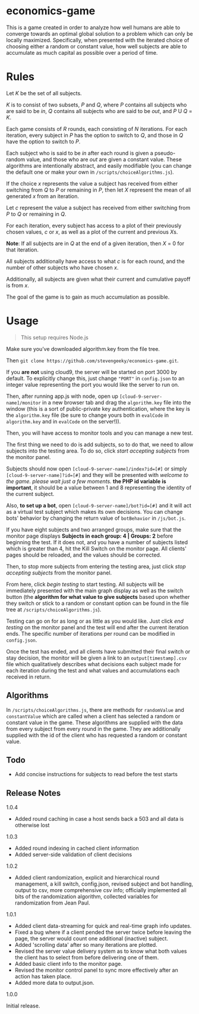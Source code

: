 # economics-game
This is a game created in order to analyze how well humans are able to converge towards an optimal global solution to a problem which can only be locally maximized. Specifically, when presented with the iterated choice of choosing either a random or constant value, how well subjects are able to accumulate as much capital as possible over a period of time.

# Rules
Let *K* be the set of all subjects.

*K* is to consist of two subsets, *P* and *Q*, where *P* contains all subjects who are said to be *in*, *Q* contains all subjects who are said to be *out*, and *P* U *Q* = *K*.

Each game consists of *R* rounds, each consisting of *N* iterations. For each iteration, every subject in *P* has the option to switch to *Q*, and those in *Q* have the option to switch to *P*.

Each subject who is said to be *in* after each round is given a pseudo-random value, and those who are *out* are given a constant value. These algorithms are intentionally abstract, and easily modifiable (you can change the default one or make your own in `/scripts/choiceAlgorithms.js`).

If the choice *x* represents the value a subject has received from either switching from *Q* to *P* or remaining in *P*, then let *X* represent the mean of all generated *x* from an iteration.

Let *c* represent the value a subject has received from either switching from *P* to *Q* or remaining in *Q*.

For each iteration, every subject has access to a plot of their previously chosen values, *c* or *x*, as well as a plot of the current and previous *X*s.

**Note**: If all subjects are in *Q* at the end of a given iteration, then *X* = 0 for that iteration.

All subjects additionally have access to what *c* is for each round, and the number of other subjects who have chosen *x*.

Additionally, all subjects are given what their current and cumulative payoff is from *x*.

The goal of the game is to gain as much accumulation as possible.

# Usage
> This setup requires Node.js

Make sure you’ve downloaded algorithm.key from the file tree.

Then `git clone https://github.com/stevengeeky/economics-game.git`.

If you **are not** using cloud9, the server will be started on port 3000 by default. To explicitly change this, just change `"PORT"` in `config.json` to an integer value representing the port you would like the server to run on.

Then, after running app.js with node, open up `[cloud-9-server-name]/monitor` in a new browser tab and drag the `algorithm.key` file into the window (this is a sort of public-private key authentication, where the key is the `algorithm.key` file (be sure to change yours both in `evalCode` in `algorithm.key` and in `evalCode` on the server!)).

Then, you will have access to monitor tools and you can manage a new test.

The first thing we need to do is add subjects, so to do that, we need to allow subjects into the testing area. To do so, click *start accepting subjects* from the monitor panel.

Subjects should now open `[cloud-9-server-name]/index?id=[#]` or simply `[cloud-9-server-name]?id=[#]` and they will be presented with *welcome to the game. please wait just a few moments.* **the PHP id variable is important**, it should be a value between 1 and 8 representing the identity of the current subject.

Also, **to set up a bot**, open `[cloud-9-server-name]/bot?id=[#]` and it will act as a virtual test subject which makes its own decisions. You can change bots' behavior by changing the return value of `botBehavior` in `/js/bot.js`.

If you have eight subjects and two arranged groups, make sure that the monitor page displays **Subjects in each group: 4 | Groups: 2** before beginning the test. If it does not, and you have a number of subjects listed which is greater than 4, hit the Kill Switch on the monitor page. All clients' pages should be reloaded, and the values should be corrected.

Then, to stop more subjects from entering the testing area, just click *stop accepting subjects* from the monitor panel.

From here, click *begin testing* to start testing. All subjects will be immediately presented with the main graph display as well as the switch button (the **algorithm for what value to give subjects** based upon whether they switch or stick to a random or constant option can be found in the file tree at `/scripts/choiceAlgorithms.js`).

Testing can go on for as long or as little as you would like. Just click *end testing* on the monitor panel and the test will end after the current iteration ends. The specific number of iterations per round can be modified in `config.json`.

Once the test has ended, and all clients have submitted their final switch or stay decision, the monitor will be given a link to an `output[timestamp].csv` file which qualitatively describes what decisions each subject made for each iteration during the test and what values and accumulations each received in return.

## Algorithms
In `/scripts/choiceAlgorithms.js`, there are methods for `randomValue` and `constantValue` which are called when a client has selected a random or constant value in the game. These algorithms are supplied with the data from every subject from every round in the game. They are additionally supplied with the id of the client who has requested a random or constant value.

## Todo
* Add concise instructions for subjects to read before the test starts

## Release Notes

1.0.4

* Added round caching in case a host sends back a 503 and all data is otherwise lost

1.0.3

* Added round indexing in cached client information
* Added server-side validation of client decisions

1.0.2

* Added client randomization, explicit and hierarchical round management, a kill switch, config.json, revised subject and bot handling, output to csv, more comprehensive csv info; officially implemented all bits of the randomization algorithm, collected variables for randomization from Jean Paul.

1.0.1

* Added client data-streaming for quick and real-time graph info updates.
* Fixed a bug where if a client pended the server twice before leaving the page, the server would count one additional (inactive) subject.
* Added 'scrolling data' after so many iterations are plotted.
* Revised the server value delivery system as to know what both values the client has to select from before delivering one of them.
* Added basic client info to the monitor page.
* Revised the monitor control panel to sync more effectively after an action has taken place.
* Added more data to output.json.

1.0.0

Initial release.
